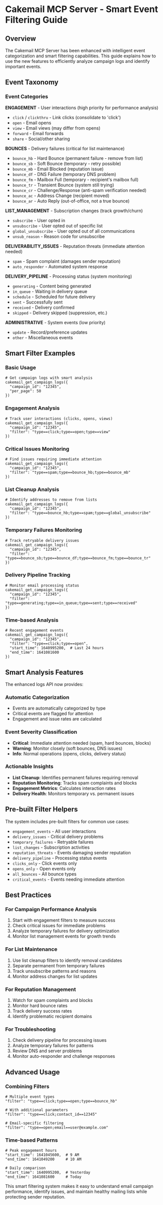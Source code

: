 # Cakemail MCP Server - Smart Event Filtering Guide

## Overview

The Cakemail MCP Server has been enhanced with intelligent event categorization and smart filtering capabilities. This guide explains how to use the new features to efficiently analyze campaign logs and identify important events.

## Event Taxonomy

### Event Categories

**ENGAGEMENT** - User interactions (high priority for performance analysis)
- `click` / `clickthru` - Link clicks (consolidate to 'click')
- `open` - Email opens
- `view` - Email views (may differ from opens)
- `forward` - Email forwards
- `share` - Social/other sharing

**BOUNCES** - Delivery failures (critical for list maintenance)
- `bounce_hb` - Hard Bounce (permanent failure - remove from list)
- `bounce_sb` - Soft Bounce (temporary - retry possible)
- `bounce_mb` - Email Blocked (reputation issue)
- `bounce_df` - DNS Failure (temporary DNS problem)
- `bounce_fm` - Mailbox Full (temporary - recipient's mailbox full)
- `bounce_tr` - Transient Bounce (system still trying)
- `bounce_cr` - Challenge/Response (anti-spam verification needed)
- `bounce_ac` - Address Change (recipient moved)
- `bounce_ar` - Auto Reply (out-of-office, not a true bounce)

**LIST_MANAGEMENT** - Subscription changes (track growth/churn)
- `subscribe` - User opted in
- `unsubscribe` - User opted out of specific list
- `global_unsubscribe` - User opted out of all communications
- `unsub_reason` - Reason code for unsubscribe

**DELIVERABILITY_ISSUES** - Reputation threats (immediate attention needed)
- `spam` - Spam complaint (damages sender reputation)
- `auto_responder` - Automated system response

**DELIVERY_PIPELINE** - Processing status (system monitoring)
- `generating` - Content being generated
- `in_queue` - Waiting in delivery queue
- `schedule` - Scheduled for future delivery
- `sent` - Successfully sent
- `received` - Delivery confirmed
- `skipped` - Delivery skipped (suppression, etc.)

**ADMINISTRATIVE** - System events (low priority)
- `update` - Record/preference updates
- `other` - Miscellaneous events

## Smart Filter Examples

### Basic Usage
```
# Get campaign logs with smart analysis
cakemail_get_campaign_logs({
  "campaign_id": "12345",
  "per_page": 50
})
```

### Engagement Analysis
```
# Track user interactions (clicks, opens, views)
cakemail_get_campaign_logs({
  "campaign_id": "12345", 
  "filter": "type==click;type==open;type==view"
})
```

### Critical Issues Monitoring
```
# Find issues requiring immediate attention
cakemail_get_campaign_logs({
  "campaign_id": "12345",
  "filter": "type==spam;type==bounce_hb;type==bounce_mb"
})
```

### List Cleanup Analysis
```
# Identify addresses to remove from lists
cakemail_get_campaign_logs({
  "campaign_id": "12345",
  "filter": "type==bounce_hb;type==spam;type==global_unsubscribe"
})
```

### Temporary Failures Monitoring
```
# Track retryable delivery issues
cakemail_get_campaign_logs({
  "campaign_id": "12345",
  "filter": "type==bounce_sb;type==bounce_df;type==bounce_fm;type==bounce_tr"
})
```

### Delivery Pipeline Tracking
```
# Monitor email processing status
cakemail_get_campaign_logs({
  "campaign_id": "12345",
  "filter": "type==generating;type==in_queue;type==sent;type==received"
})
```

### Time-based Analysis
```
# Recent engagement events
cakemail_get_campaign_logs({
  "campaign_id": "12345",
  "filter": "type==click;type==open",
  "start_time": 1640995200,  # Last 24 hours
  "end_time": 1641081600
})
```

## Smart Analysis Features

The enhanced logs API now provides:

### Automatic Categorization
- Events are automatically categorized by type
- Critical events are flagged for attention
- Engagement and issue rates are calculated

### Event Severity Classification
- **Critical**: Immediate attention needed (spam, hard bounces, blocks)
- **Warning**: Monitor closely (soft bounces, DNS issues)
- **Info**: Normal operations (opens, clicks, delivery status)

### Actionable Insights
- **List Cleanup**: Identifies permanent failures requiring removal
- **Reputation Monitoring**: Tracks spam complaints and blocks
- **Engagement Metrics**: Calculates interaction rates
- **Delivery Health**: Monitors temporary vs. permanent issues

## Pre-built Filter Helpers

The system includes pre-built filters for common use cases:

- `engagement_events` - All user interactions
- `delivery_issues` - Critical delivery problems
- `temporary_failures` - Retryable failures
- `list_changes` - Subscription activities
- `reputation_threats` - Events damaging sender reputation
- `delivery_pipeline` - Processing status events
- `clicks_only` - Click events only
- `opens_only` - Open events only
- `all_bounces` - All bounce types
- `critical_events` - Events needing immediate attention

## Best Practices

### For Campaign Performance Analysis
1. Start with engagement filters to measure success
2. Check critical issues for immediate problems
3. Analyze temporary failures for delivery optimization
4. Monitor list management events for growth trends

### For List Maintenance
1. Use list cleanup filters to identify removal candidates
2. Separate permanent from temporary failures
3. Track unsubscribe patterns and reasons
4. Monitor address changes for list updates

### For Reputation Management
1. Watch for spam complaints and blocks
2. Monitor hard bounce rates
3. Track delivery success rates
4. Identify problematic recipient domains

### For Troubleshooting
1. Check delivery pipeline for processing issues
2. Analyze temporary failures for patterns
3. Review DNS and server problems
4. Monitor auto-responder and challenge responses

## Advanced Usage

### Combining Filters
```
# Multiple event types
"filter": "type==click;type==open;type==bounce_hb"

# With additional parameters
"filter": "type==click;contact_id==12345"

# Email-specific filtering
"filter": "type==open;email==user@example.com"
```

### Time-based Patterns
```
# Peak engagement hours
"start_time": 1641045600,  # 9 AM
"end_time": 1641049200     # 10 AM

# Daily comparison
"start_time": 1640995200,  # Yesterday
"end_time": 1641081600     # Today
```

This smart filtering system makes it easy to understand email campaign performance, identify issues, and maintain healthy mailing lists while protecting sender reputation.

